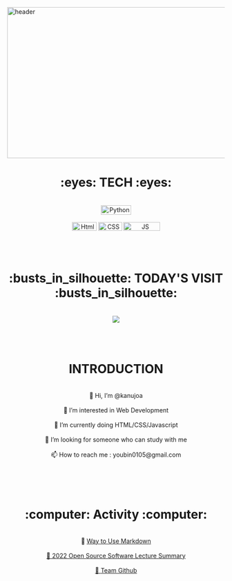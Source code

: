 <img src="https://capsule-render.vercel.app/api?type=waving&amp;color=auto&amp;height=300&amp;section=header&amp;text=WELCOME&amp;fontSize=50" width="1200" height="350" alt="header" style="-aw-left-pos:0pt; -aw-rel-hpos:column; -aw-rel-vpos:paragraph; -aw-top-pos:0pt; -aw-wrap-type:inline">

<h1><div align = "center">:eyes:  TECH  :eyes:</div></h1>
<br/>

<div align = "center">
    <img src="https://img.shields.io/badge/Python-3776AB?style=round-square&amp;logo=Python&amp;logoColor=white" width="70" height="22" alt="Python" style="-aw-left-        pos:0pt; -aw-rel-hpos:column; -aw-rel-vpos:paragraph; -aw-top-pos:0pt; -aw-wrap-type:inline">
</div>
<br/>

<div align = "center">
    <img src="https://img.shields.io/badge/Html-E34F26?style=round-square&amp;logo=HTML5&amp;logoColor=white" width="57" height="20" alt="Html" style="-aw-left-            pos:0pt; -aw-rel-hpos:column; -aw-rel-vpos:paragraph; -aw-top-pos:0pt; -aw-wrap-type:inline">
    <img src="https://img.shields.io/badge/Css-1572B6?style=round-square&amp;logo=CSS3&amp;logoColor=white" width="55" height="20" alt="CSS" style="-aw-left-pos:0pt;        -aw-rel-hpos:column; -aw-rel-vpos:paragraph; -aw-top-pos:0pt; -aw-wrap-type:inline">
    <img src="https://img.shields.io/badge/JavaScript-F7DF1E?style=round-square&amp;logo=JavaScript&amp;logoColor=black" width="85" height="20" alt="JS" style="-aw-        left-pos:0pt; -aw-rel-hpos:column; -aw-rel-vpos:paragraph; -aw-top-pos:0pt; -aw-wrap-type:inline">
</div>
<br/><br/><br/>

<h1><div align = "center">:busts_in_silhouette:  TODAY'S VISIT  :busts_in_silhouette:</div></h1>
<br/>

<div align = "center">
<a href="https://hits.seeyoufarm.com"><img src="https://hits.seeyoufarm.com/api/count/incr/badge.svg?url=https%3A%2F%2Fgithub.com%2Fkanujoa%2Fkanujoa&count_bg=%23FFD0E2&title_bg=%23FFC1C1&icon=&icon_color=%23E8CFEC&title=hits&edge_flat=false"/></a>
</div>
<br/><br/><br/>

<h1><div align = "center">INTRODUCTION</div></h1>
<br/>

<div align = "center">
    <span> 👋 Hi, I’m @kanujoa </span>
    <br/><br/>
    <span> 👀 I’m interested in Web Development </span>
    <br/><br/>
    <span> 🌱 I’m currently doing HTML/CSS/Javascript </span>
    <br/><br/>
    <span> 💞️ I’m looking for someone who can study with me </span>
    <br/><br/>
    <span> 📫 How to reach me : youbin0105@gmail.com </span>
    <br/><br/>
</div>
<br/><br/><br/>

<h1><div align = "center">:computer:  Activity  :computer:</div></h1>
<br/>

<div align = "center">
    <span> 📌 <a href = "https://github.com/kanujoa/How_to_Use_Markdown/blob/main/%EB%A7%88%ED%81%AC%EB%8B%A4%EC%9A%B4%20%EC%82%AC%EC%9A%A9%EB%B2%95.md"> Way to Use Markdown </span> 
    <br/><br/>
    <span> 📌 <a href = "https://github.com/kanujoa/OSS_lecture_summary"> 2022 Open Source Software Lecture Summary </span>
    <br/><br/>
    <span> 📌 <a href = "https://github.com/OSS3TEAM"> Team Github </span>
    <br/><br/>
</div>


<!---
kanujoa/kanujoa is a ✨ special ✨ repository because its `README.md` (this file) appears on your GitHub profile.
You can click the Preview link to take a look at your changes.
--->

